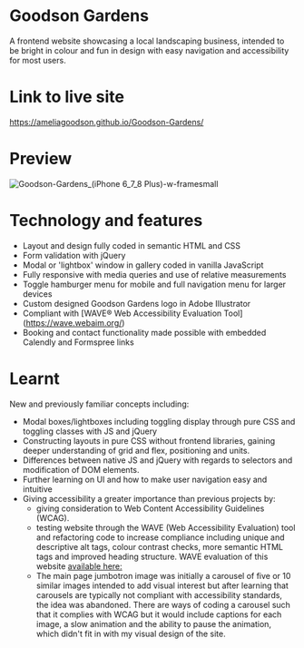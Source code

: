 # Goodson Gardens

A frontend website showcasing a local landscaping business, intended to be bright in colour and fun in design with easy navigation and accessibility for most users. 

# Link to live site
https://ameliagoodson.github.io/Goodson-Gardens/

# Preview
![Goodson-Gardens_(iPhone 6_7_8 Plus)-w-framesmall](https://user-images.githubusercontent.com/60428536/133910870-828d6758-f948-4c04-977b-36fa94dd0041.png)

# Technology and features
* Layout and design fully coded in semantic HTML and CSS
* Form validation with jQuery
* Modal or 'lightbox' window in gallery coded in vanilla JavaScript
* Fully responsive with media queries and use of relative measurements
* Toggle hamburger menu for mobile and full navigation menu for larger devices
* Custom designed Goodson Gardens logo in Adobe Illustrator
* Compliant with [WAVE® Web Accessibility Evaluation Tool] (https://wave.webaim.org/)
* Booking and contact functionality made possible with embedded Calendly and Formspree links

# Learnt
New and previously familiar concepts including:
* Modal boxes/lightboxes including toggling display through pure CSS and toggling classes with JS and jQuery
* Constructing layouts in pure CSS without frontend libraries, gaining deeper understanding of grid and flex, positioning and units.
* Differences between native JS and jQuery with regards to selectors and modification of DOM elements. 
* Further learning on UI and how to make user navigation easy and intuitive
* Giving accessibility a greater importance than previous projects by:
  *   giving consideration to Web Content Accessibility Guidelines (WCAG).
  *   testing website through the WAVE (Web Accessibility Evaluation) tool and refactoring code to increase compliance including unique and descriptive alt tags, colour contrast checks, more semantic HTML tags and improved heading structure.  WAVE evaluation of this website [available here:](https://wave.webaim.org/report#/https://ameliagoodson.github.io/Goodson-Gardens/index.html)  
  * The main page jumbotron image was initially a carousel of five or 10 similar images intended to add visual interest but after learning that carousels are typically not compliant with accessibility standards, the idea was abandoned. There are ways of coding a carousel such that it complies with WCAG but it would include captions for each image, a slow animation and the ability to pause the animation, which didn't fit in with my visual design of the site. 





